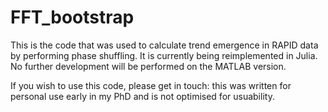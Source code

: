 # FFT_bootstrap

This is the code that was used to calculate trend emergence in RAPID data by 
performing phase shuffling. It is currently being reimplemented in Julia. No 
further development will be performed on the MATLAB version.

If you wish to use this code, please get in touch: this was written for personal
use early in my PhD and is not optimised for usuability.
